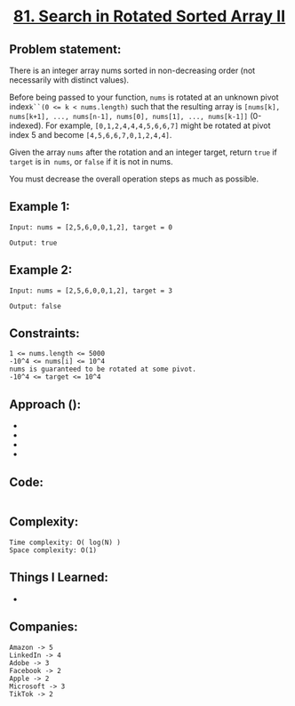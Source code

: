 <h1 align="center"><a href="https://leetcode.com/problems/search-in-rotated-sorted-array-ii/" target="_blank">81. Search in Rotated Sorted Array II</a></h1>

## Problem statement:
There is an integer array nums sorted in non-decreasing order (not necessarily with distinct values).

Before being passed to your function, `nums` is rotated at an unknown pivot index`k``(0 <= k < nums.length)` such that the resulting array is `[nums[k], nums[k+1], ..., nums[n-1], nums[0], nums[1], ..., nums[k-1]]` (0-indexed). For example, `[0,1,2,4,4,4,5,6,6,7]` might be rotated at pivot index 5 and become `[4,5,6,6,7,0,1,2,4,4]`.

Given the array `nums` after the rotation and an integer target, return `true` if `target` is in` nums`, or `false` if it is not in nums.

You must decrease the overall operation steps as much as possible.


## Example 1:

```
Input: nums = [2,5,6,0,0,1,2], target = 0

Output: true
```

## Example 2:

```
Input: nums = [2,5,6,0,0,1,2], target = 3

Output: false
```



## Constraints:

```
1 <= nums.length <= 5000
-10^4 <= nums[i] <= 10^4
nums is guaranteed to be rotated at some pivot.
-10^4 <= target <= 10^4
```


 

## Approach ():

- 
  
- 
  
-
  
- 



## Code: 

```java

```







## Complexity:

```
Time complexity: O( log(N) )
Space complexity: O(1)
```

## Things I Learned:

- 
  


## Companies:

```
Amazon -> 5
LinkedIn -> 4
Adobe -> 3
Facebook -> 2
Apple -> 2
Microsoft -> 3
TikTok -> 2
```





